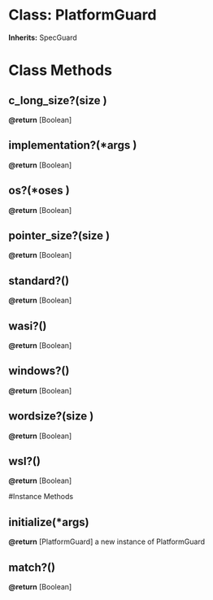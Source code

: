 # Class: PlatformGuard
**Inherits:** SpecGuard
    



# Class Methods
## c_long_size?(size ) [](#method-c-c_long_size?)
**@return** [Boolean] 

## implementation?(*args ) [](#method-c-implementation?)
**@return** [Boolean] 

## os?(*oses ) [](#method-c-os?)
**@return** [Boolean] 

## pointer_size?(size ) [](#method-c-pointer_size?)
**@return** [Boolean] 

## standard?() [](#method-c-standard?)
**@return** [Boolean] 

## wasi?() [](#method-c-wasi?)
**@return** [Boolean] 

## windows?() [](#method-c-windows?)
**@return** [Boolean] 

## wordsize?(size ) [](#method-c-wordsize?)
**@return** [Boolean] 

## wsl?() [](#method-c-wsl?)
**@return** [Boolean] 


#Instance Methods
## initialize(*args) [](#method-i-initialize)

**@return** [PlatformGuard] a new instance of PlatformGuard

## match?() [](#method-i-match?)

**@return** [Boolean] 

